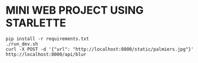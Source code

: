 # MINI WEB PROJECT USING STARLETTE


    pip install -r requirements.txt
    ./run_dev.sh
    curl -X POST -d '{"url": "http://localhost:8000/static/palmiers.jpg"}' http://localhost:8000/api/blur
